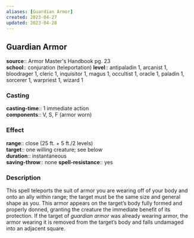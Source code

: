 ```yaml
---
aliases: [Guardian Armor]
created: 2023-04-27
updated: 2023-04-28
---
```


## Guardian Armor

**source**:: Armor Master's Handbook pg. 23  
**school**:: conjuration (teleportation)
**level**:: antipaladin 1, arcanist 1, bloodrager 1, cleric 1, inquisitor 1, magus 1, occultist 1, oracle 1, paladin 1, sorcerer 1, warpriest 1, wizard 1

### Casting

**casting-time**:: 1 immediate action  
**components**:: V, S, F (armor worn)

### Effect

**range**:: close (25 ft. + 5 ft./2 levels)  
**target**:: one willing creature; see below  
**duration**:: instantaneous  
**saving-throw**:: none
**spell-resistance**:: yes

### Description

This spell teleports the suit of armor you are wearing off of your body and onto an ally within range; the target must be the same size and general shape as you. This armor appears on the target’s body fully formed and properly donned, granting the creature the immediate benefit of its protection. If the target of *guardian armor* was already wearing armor, the armor wearing it is removed from the target’s body and falls undamaged into an adjacent square.
